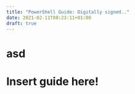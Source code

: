```yaml
---
title: "PowerShell Guide: Digitally signed.."
date: 2021-02-11T08:23:11+01:00
draft: true
---
```

# asd


# Insert guide here!